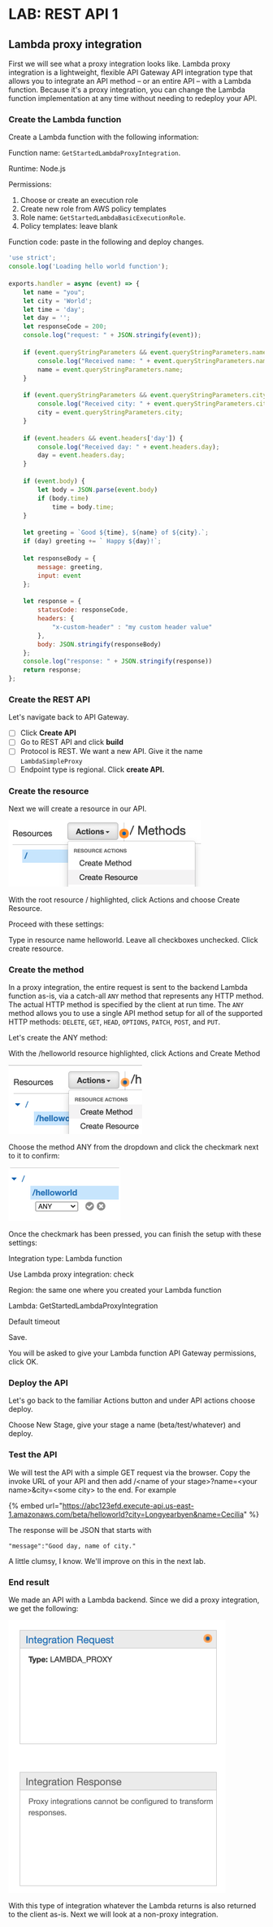 # LAB: REST API 1

## Lambda proxy integration

First we will see what a proxy integration looks like. Lambda proxy integration is a lightweight, flexible API Gateway API integration type that allows you to integrate an API method – or an entire API – with a Lambda function. Because it's a proxy integration, you can change the Lambda function implementation at any time without needing to redeploy your API.

### Create the Lambda function&#x20;

Create a Lambda function with the following information:

Function name: `GetStartedLambdaProxyIntegration`.

Runtime: Node.js

Permissions:&#x20;

1. Choose or create an execution role
2. Create new role from AWS policy templates
3. Role name: `GetStartedLambdaBasicExecutionRole`.
4. Policy templates: leave blank

Function code: paste in the following and deploy changes.&#x20;

```javascript
'use strict';
console.log('Loading hello world function');
 
exports.handler = async (event) => {
    let name = "you";
    let city = 'World';
    let time = 'day';
    let day = '';
    let responseCode = 200;
    console.log("request: " + JSON.stringify(event));
    
    if (event.queryStringParameters && event.queryStringParameters.name) {
        console.log("Received name: " + event.queryStringParameters.name);
        name = event.queryStringParameters.name;
    }
    
    if (event.queryStringParameters && event.queryStringParameters.city) {
        console.log("Received city: " + event.queryStringParameters.city);
        city = event.queryStringParameters.city;
    }
    
    if (event.headers && event.headers['day']) {
        console.log("Received day: " + event.headers.day);
        day = event.headers.day;
    }
    
    if (event.body) {
        let body = JSON.parse(event.body)
        if (body.time) 
            time = body.time;
    }
 
    let greeting = `Good ${time}, ${name} of ${city}.`;
    if (day) greeting += ` Happy ${day}!`;

    let responseBody = {
        message: greeting,
        input: event
    };
    
    let response = {
        statusCode: responseCode,
        headers: {
            "x-custom-header" : "my custom header value"
        },
        body: JSON.stringify(responseBody)
    };
    console.log("response: " + JSON.stringify(response))
    return response;
};
```

### Create the REST API&#x20;

Let's navigate back to API Gateway.&#x20;

* [ ] Click **Create API**&#x20;
* [ ] Go to REST API and click **build**
* [ ] Protocol is REST. We want a new API. Give it the name `LambdaSimpleProxy`
* [ ] Endpoint type is regional. Click **create API.**&#x20;

### Create the resource

Next we will create a resource in our API.

![](<../../.gitbook/assets/image (234).png>)

With the root resource / highlighted, click Actions and choose Create Resource.&#x20;

Proceed with these settings:

Type in resource name helloworld. Leave all checkboxes unchecked. Click create resource.&#x20;

### Create the method

In a proxy integration, the entire request is sent to the backend Lambda function as-is, via a catch-all `ANY` method that represents any HTTP method. The actual HTTP method is specified by the client at run time. The `ANY` method allows you to use a single API method setup for all of the supported HTTP methods: `DELETE`, `GET`, `HEAD`, `OPTIONS`, `PATCH`, `POST`, and `PUT`.&#x20;

Let's create the ANY method:

With the /helloworld resource highlighted, click Actions and Create Method

![](<../../.gitbook/assets/image (231).png>)

Choose the method ANY from the dropdown and click the checkmark next to it to confirm:

![](<../../.gitbook/assets/image (204).png>)

Once the checkmark has been pressed, you can finish the setup with these settings:

Integration type: Lambda function

Use Lambda proxy integration: check

Region: the same one where you created your Lambda function

Lambda: GetStartedLambdaProxyIntegration

Default timeout

Save.

You will be asked to give your Lambda function API Gateway permissions, click OK.&#x20;

### Deploy the API&#x20;

Let's go back to the familiar Actions button and under API actions choose deploy. &#x20;

Choose New Stage, give your stage a name (beta/test/whatever) and deploy.&#x20;

### Test the API&#x20;

We will test the API with a simple GET request via the browser. Copy the invoke URL of your API and then add /\<name of your stage>?name=\<your name>\&city=\<some city> to the end. For example

{% embed url="https://abc123efd.execute-api.us-east-1.amazonaws.com/beta/helloworld?city=Longyearbyen&name=Cecilia" %}

The response will be JSON that starts with&#x20;

```
"message":"Good day, name of city."
```

A little clumsy, I know. We'll improve on this in the next lab. &#x20;

### End result

We made an API with a Lambda backend. Since we did a proxy integration, we get the following:

![proxy integration](<../../.gitbook/assets/image (258).png>)

With this type of integration whatever the Lambda returns is also returned to the client as-is. Next we will look at a non-proxy integration.&#x20;

